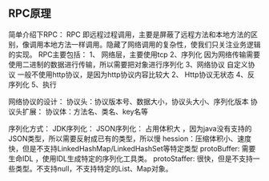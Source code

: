## RPC原理
简单介绍下RPC：
RPC 即远程过程调用，主要是屏蔽了远程方法和本地方法的区别，像调用本地方法一样调用。隐藏了网络调用的复杂性，使我们只关注业务逻辑的实现。
RPC主要包括：
1、 网络层，主要使用tcp
2、序列化 因为网络传输需要使用二进制的数据进行传输，所以需要把对象进行序列化
3、网络协议 自定义协议 一般不使用http协议，是因为http协议内容比较大 2、 Http协议无状态
4、反序列化
5、执行

网络协议的设计：
协议头：协议版本号、数据大小，协议头大小、序列化版本
协议头扩展： 
协议体：方法名、类名、key名等

序列化方式： 
JDK序列化：
JSON序列化：  占用体积大 ，因为java没有支持的JSON类型，所以需要反射成已有的类型，所以慢
hession：压缩体积小、速度快，但是不支持LinkedHashMap/LinkedHashSet等特定类型
protoBuffer: 需要生命IDL ，使用IDL生成特定的序列化工具类。
protoStaffer: 很快，但是不支持一些类型。不支持null，不支持特定的List、Map对象。












